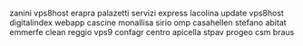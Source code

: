 zanini
vps8host
erapra
palazetti
servizi express
lacolina update vps8host
digitalindex
webapp
cascine
monallisa
sirio
omp
casahellen
stefano
abitat
emmerfe
clean
reggio
vps9
confagr
centro
apicella
stpav
progeo
csm
braus
